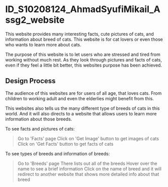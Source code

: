 # ID_S10208124_AhmadSyufiMikail_Assg2_website

This website provides many interesting facts, cute pictures of cats, and information about breed of cats. This website is for cat lovers or even those who wants to learn more about cats.

The purpose of this website is to let users who are stressed and tired from working without much rest. As they look through pictures and facts of cats, even if they feel a little bit better, this websites purpose has been achieved.

## Design Process

The audience of this websites are for users of all age, that loves cats. From children to working adult and even the elderlies might benefit from this.

This websites also tells us the many different type of breeds of cats in this world. And it will also directs to a website that allows users to learn more information about those breeds.

To see facts and pictures of cats:
> Go to 'Facts' page
> Click on 'Get Image' button to get images of cats
> Click on 'Get Facts' button to get facts of cats

To see types of breeds and information of breeds:
> Go to 'Breeds' page
> There lists out all of the breeds
> Hover over the name to see a brief information
> Click on the name of breed and it will redirect to
another website that shows more detailed info about
that breed

